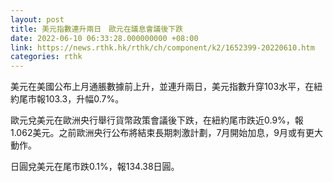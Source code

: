 ```yaml
---
layout: post
title: 美元指數連升兩日　歐元在議息會議後下跌
date: 2022-06-10 06:33:28.000000000 +08:00
link: https://news.rthk.hk/rthk/ch/component/k2/1652399-20220610.htm
categories: rthk
---
```


美元在美國公布上月通脹數據前上升，並連升兩日，美元指數升穿103水平，在紐約尾市報103.3，升幅0.7%。

歐元兌美元在歐洲央行舉行貨幣政策會議後下跌，在紐約尾市跌近0.9%，報1.062美元。之前歐洲央行公布將結束長期刺激計劃，7月開始加息，9月或有更大動作。

日圓兌美元在尾市跌0.1%，報134.38日圓。
